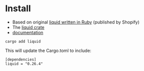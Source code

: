 # Install


* Based on original [liquid written in Ruby](https://shopify.github.io/liquid/) (published by Shopify)
* The [liquid crate](https://crates.io/crates/liquid)
* [documentation](https://docs.rs/liquid/)

```
cargo add liquid
```

This will update the Cargo.toml to include:

```
[dependencies]
liquid = "0.26.4"
```


